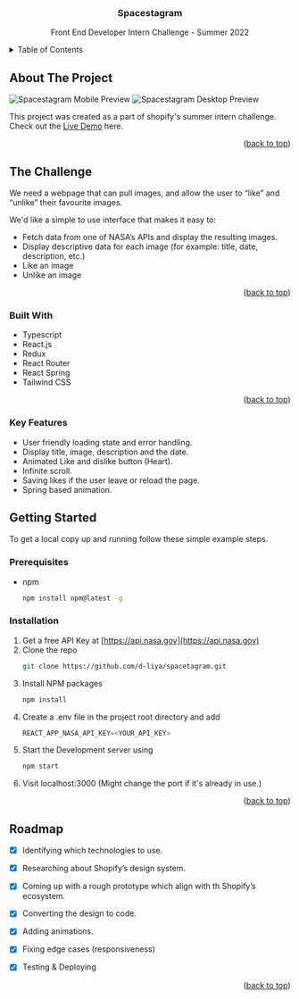 <div id="#top"></div>
<!-- PROJECT LOGO -->
<br />
<div align="center">

  <h3 align="center">Spacestagram</h3>

  <p align="center">
    Front End Developer Intern Challenge - Summer 2022
  </p>
</div>



<!-- TABLE OF CONTENTS -->
<details>
  <summary>Table of Contents</summary>
  <ol>
    <li>
      <a href="#about-the-project">About The Project</a>
      <ul>
        <li><a href="#the-challenge">The Challenge</a></li>
        <li><a href="#built-with">Built With</a></li>
        <li><a href="#key-features">Key Features</a></li>
      </ul>
    </li>
    <li>
      <a href="#getting-started">Getting Started</a>
      <ul>
        <li><a href="#prerequisites">Prerequisites</a></li>
        <li><a href="#installation">Installation</a></li>
      </ul>
    </li>
    <li><a href="#roadmap">Roadmap</a></li>
  </ol>
</details>







<!-- ABOUT THE PROJECT -->
## About The Project
![Spacestagram Mobile Preview](https://user-images.githubusercontent.com/45029973/148666270-7b7a149e-3a51-4bb4-824c-428ef587d4f8.gif)
![Spacestagram Desktop Preview](https://user-images.githubusercontent.com/45029973/148677581-d6590bd6-35ca-4e76-bce7-03fa506c574a.gif)


This project was created as a part of shopify's summer intern challenge. Check out the 
[Live Demo](https://spacetagram-zeta.vercel.app/) here.

<p align="right">(<a href="#top">back to top</a>)</p>


<!-- THE CHALLENGE -->
## The Challenge

We need a webpage that can pull images, and allow the user to “like” and “unlike” their favourite images.

We'd like a simple to use interface that makes it easy to:
* Fetch data from one of NASA’s APIs and display the resulting images.
* Display descriptive data for each image (for example: title, date, description, etc.)
* Like an image
* Unlike an image

<p align="right">(<a href="#top">back to top</a>)</p>


### Built With


* Typescript 
* React.js
* Redux
* React Router
* React Spring
* Tailwind CSS

<p align="right">(<a href="#top">back to top</a>)</p>


### Key Features

* User friendly loading state and error handling.
* Display title, image, description and the date.
* Animated Like and dislike button (Heart).
* Infinite scroll.
* Saving likes if the user leave or reload the page.
* Spring based animation.


<!-- GETTING STARTED -->
## Getting Started

To get a local copy up and running follow these simple example steps.

### Prerequisites

* npm
  ```sh
  npm install npm@latest -g
  ```

### Installation


1. Get a free API Key at [https://api.nasa.gov](https://api.nasa.gov)
2. Clone the repo
   ```sh
   git clone https://github.com/d-liya/spacetagram.git
   ```
3. Install NPM packages
   ```sh
   npm install
   ```
4. Create a .env file in the project root directory and add 
   ```js
   REACT_APP_NASA_API_KEY=<YOUR_API_KEY>
   ```
5. Start the Development server using  
   ```sh
   npm start
   ```
6. Visit localhost:3000 (Might change the port if it's already in use.)

<p align="right">(<a href="#top">back to top</a>)</p>


<!-- ROADMAP -->
## Roadmap

- [x] Identifying which technologies to use.
- [x] Researching about Shopify’s design system.  
- [x] Coming up with a rough prototype which align with th Shopify’s ecosystem.
- [x] Converting the design to code.
- [x] Adding animations.
- [x] Fixing edge cases (responsiveness)
- [x] Testing & Deploying
 
 

<p align="right">(<a href="#top">back to top</a>)</p>




